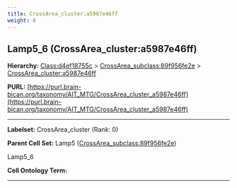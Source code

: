 ```yaml
---
title: CrossArea_cluster:a5987e46ff
weight: 8
---
```

## Lamp5_6 (CrossArea_cluster:a5987e46ff)
<b>Hierarchy: </b>
[Class:d4ef18755c](../Class_d4ef18755c) >
[CrossArea_subclass:89f956fe2e](../CrossArea_subclass_89f956fe2e) >
[CrossArea_cluster:a5987e46ff](../CrossArea_cluster_a5987e46ff)

**PURL:** [https://purl.brain-bican.org/taxonomy/AIT_MTG/CrossArea_cluster_a5987e46ff](https://purl.brain-bican.org/taxonomy/AIT_MTG/CrossArea_cluster_a5987e46ff)

---


**Labelset:** CrossArea_cluster (Rank: 0)

**Parent Cell Set:** Lamp5 ([CrossArea_subclass:89f956fe2e](../CrossArea_subclass_89f956fe2e))

Lamp5_6


**Cell Ontology Term:** 

[MARKER GENES.]: #


---

[TRANSFERRED ANNOTATIONS.]: #


[AUTHOR ANNOTATION FIELDS.]: #


